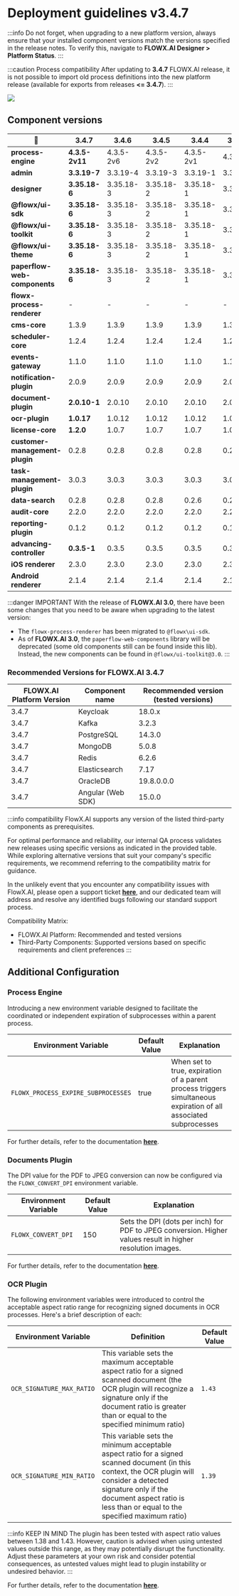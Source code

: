 # Deployment guidelines v3.4.7

:::info
Do not forget, when upgrading to a new platform version, always ensure that your installed component versions match the versions specified in the release notes. To verify this, navigate to **FLOWX.AI Designer > Platform Status**.
:::

:::caution Process compatibility
After updating to **3.4.7** FLOWX.AI release, it is not possible to import old process definitions into the new platform release (available for exports from releases **<= 3.4.7**).
:::

![](https://s3.eu-west-1.amazonaws.com/docx.flowx.ai/release-notes/release_platform_version_check.png)

## Component versions   

| 🧩                             | 3.4.7          | 3.4.6     | 3.4.5     | 3.4.4     | 3.4.3   | 3.4.2  | 3.4.1  | 3.4.0  | 3.3.0   | 3.2.0  | 3.1.0  | 3.0.0  | 2.14.0   | 2.13.0  | 2.12.0  | 2.11.0  | 2.10.0  |
| ------------------------------ | -------------- | --------- | --------- | --------- | ------- | ------ | ------ | ------ | ------- | ------ | ------ | ------ | -------- | ------- | ------- | ------- | ------- |
| **process-engine**             | **4.3.5-2v11** | 4.3.5-2v6 | 4.3.5-2v2 | 4.3.5-2v1 | 4.3.5   | 4.3.2  | 4.3.1  | 4.1.0  | 3.6.0   | 2.2.1  | 2.1.2  | 2.0.7  | 0.4.104  | 0.4.95  | 0.4.90  | 0.4.83  | 0.4.60  |
| **admin**                      | **3.3.19-7**   | 3.3.19-4  | 3.3.19-3  | 3.3.19-1  | 3.3.19  | 3.3.10 | 3.3.7  | 3.1.1  | 2.5.2   | 2.2.2  | 2.1.3  | 2.0.8  | 0.3.119  | 0.3.103 | 0.3.92  | 0.3.81  | 0.3.60  |
| **designer**                   | **3.35.18-6**  | 3.35.18-3 | 3.35.18-2 | 3.35.18-1 | 3.35.18 | 3.35.9 | 3.35.6 | 3.33.2 | 3.28.11 | 3.21.1 | 3.15.1 | 3.2.1  | 2.78.4-1 | 2.63.6  | 2.60.7  | 2.48.9  | 2.39.2  |
| **@flowx/ui-sdk**              | **3.35.18-6**  | 3.35.18-3 | 3.35.18-2 | 3.35.18-1 | 3.35.18 | 3.35.9 | 3.35.6 | 3.33.2 | 3.28.11 | 3.21.1 | 3.15.1 | 3.2.1  | n/a      | n/a     | n/a     | n/a     | n/a     |
| **@flowx/ui-toolkit**          | **3.35.18-6**  | 3.35.18-3 | 3.35.18-2 | 3.35.18-1 | 3.35.18 | 3.35.9 | 3.35.6 | 3.33.2 | 3.28.11 | 3.21.1 | 3.15.1 | 3.2.1  | n/a      | n/a     | n/a     | n/a     | n/a     |
| **@flowx/ui-theme**            | **3.35.18-6**  | 3.35.18-3 | 3.35.18-2 | 3.35.18-1 | 3.35.18 | 3.35.9 | 3.35.6 | 3.33.2 | 3.28.11 | 3.21.1 | 3.15.1 | 3.2.1  | n/a      | n/a     | n/a     | n/a     | n/a     |
| **paperflow-web-components**   | **3.35.18-6**  | 3.35.18-3 | 3.35.18-2 | 3.35.18-1 | 3.35.18 | 3.35.9 | 3.35.6 | 3.33.2 | 3.28.11 | 3.21.1 | 3.15.1 | 3.2.1  | 2.78.4-1 | 2.63.6  | 2.60.7  | 0.2.10  | 0.2.10  |
| **flowx-process-renderer**     | -              | -         | -         | -         | -       | -      | -      | -      | -       | -      | -      | -      | 2.78.4-1 | 2.63.6  | 2.60.7  | 2.48.9  | 2.39.2  |
| **cms-core**                   | 1.3.9          | 1.3.9     | 1.3.9     | 1.3.9     | 1.3.9   | 1.3.9  | 1.3.9  | 1.3.6  | 1.3.0   | 1.2.0  | 1.0.3  | 1.0.2  | 0.2.38   | 0.2.36  | 0.2.33  | 0.2.30  | 0.2.25  |
| **scheduler-core**             | 1.2.4          | 1.2.4     | 1.2.4     | 1.2.4     | 1.2.4   | 1.2.4  | 1.2.4  | 1.1.0  | 1.0.4   | 1.0.4  | 1.0.4  | 1.0.1  | 0.0.34   | 0.0.34  | 0.0.34  | 0.0.33  | 0.0.28  |
| **events-gateway**             | 1.1.0          | 1.1.0     | 1.1.0     | 1.1.0     | 1.1.0   | 1.1.0  | 1.1.0  | 1.0.6  | 1.0.2   | -      | -      | -      | -        | -       | -       | -       | -       |
| **notification-plugin**        | 2.0.9          | 2.0.9     | 2.0.9     | 2.0.9     | 2.0.9   | 2.0.8  | 2.0.8  | 2.0.5  | 2.0.4   | 2.0.4  | 2.0.3  | 2.0.1  | 1.0.206  | 1.0.206 | 1.0.206 | 1.0.205 | 1.0.200 |
| **document-plugin**            | **2.0.10-1**   | 2.0.10    | 2.0.10    | 2.0.10    | 2.0.10  | 2.0.8  | 2.0.8  | 2.0.6  | 2.0.4   | 2.0.3  | 2.0.3  | 2.0.2  | 1.0.53   | 1.0.53  | 1.0.53  | 1.0.52  | 1.0.47  |
| **ocr-plugin**                 | **1.0.17**     | 1.0.12    | 1.0.12    | 1.0.12    | 1.0.12  | 1.0.12 | 1.0.12 | 1.0.8  | 1.0.8   | 1.0.2  | 0.1.33 | 0.1.33 | 0.1.33   | 0.1.33  | 0.1.5   | 0.1.5   | 0.1.5   |
| **license-core**               | **1.2.0**      | 1.0.7     | 1.0.7     | 1.0.7     | 1.0.7   | 1.0.7  | 1.0.7  | 1.0.4  | 1.0.2   | 1.0.2  | 1.0.2  | 1.0.1  | 0.1.28   | 0.1.28  | 0.1.28  | 0.1.27  | 0.1.23  |
| **customer-management-plugin** | 0.2.8          | 0.2.8     | 0.2.8     | 0.2.8     | 0.2.8   | 0.2.8  | 0.2.8  | 0.2.6  | 0.2.4   | 0.2.3  | 0.2.3  | 0.2.1  | 0.1.28   | 0.1.28  | 0.1.28  | 0.1.27  | 0.1.23  |
| **task-management-plugin**     | 3.0.3          | 3.0.3     | 3.0.3     | 3.0.3     | 3.0.3   | 3.0.3  | 3.0.3  | 3.0.0  | 2.1.2   | 1.0.4  | 1.0.4  | 1.0.1  | 0.0.42   | 0.0.42  | 0.0.40  | 0.0.37  | 0.0.29  |
| **data-search**                | 0.2.8          | 0.2.8     | 0.2.8     | 0.2.6     | 0.2.6   | 0.2.6  | 0.2.6  | 0.2.3  | 0.2.0   | 0.1.4  | 0.1.4  | 0.1.3  | 0.0.8    | 0.0.8   | 0.0.6   | n/a     | n/a     |
| **audit-core**                 | 2.2.0          | 2.2.0     | 2.2.0     | 2.2.0     | 2.2.0   | 2.1.3  | 2.1.3  | 2.1.0  | 1.0.6   | 1.0.5  | 1.0.4  | 1.0.1  | 0.0.8    | 0.0.5   | n/a     | n/a     | n/a     |
| **reporting-plugin**           | 0.1.2          | 0.1.2     | 0.1.2     | 0.1.2     | 0.1.2   | 0.1.2  | 0.1.2  | 0.1.2  | 0.0.40  | 0.0.40 | 0.0.40 | 0.0.39 | 0.0.39   | n/a     | n/a     | n/a     | n/a     |
| **advancing-controller**       | **0.3.5-1**    | 0.3.5     | 0.3.5     | 0.3.5     | 0.3.5   | 0.3.5  | 0.3.5  | 0.3.2  | 0.3.0   | 0.1.4  | 0.1.4  | 0.1.2  | 0.0.6    | n/a     | n/a     | n/a     | n/a     |
| **iOS renderer**               | 2.3.0          | 2.3.0     | 2.3.0     | 2.3.0     | 2.3.0   | 2.3.0  | 2.3.0  | 2.3.0  | 2.1.0   | 2.0.1  | 2.0.0  | 2.0.0  | n/a      | n/a     | n/a     | n/a     | n/a     |
| **Android renderer**           | 2.1.4          | 2.1.4     | 2.1.4     | 2.1.4     | 2.1.4   | 2.1.4  | 2.1.4  | 2.1.4  | 2.0.1   | 2.0.1  | 2.0.1  | 2.0.1  | n/a      | n/a     | n/a     | n/a     | n/a     |

:::danger IMPORTANT
With the release of **FLOWX.AI 3.0**, there have been some changes that you need to be aware when upgrading to the latest version:
* The `flowx-process-renderer` has been migrated to `@flowx\ui-sdk`.
* As of **FLOWX.AI 3.0**, the `paperflow-web-components` library will be deprecated (some old components still can be found inside this lib). Instead, the new components can be found in `@flowx/ui-toolkit@3.0`.
:::


### Recommended Versions for FLOWX.AI 3.4.7

| FLOWX.AI Platform Version | Component name    | Recommended version (tested versions) |
| ------------------------- | ----------------- | ------------------------------------- |
| 3.4.7                     | Keycloak          | 18.0.x                                |
| 3.4.7                     | Kafka             | 3.2.3                                 |
| 3.4.7                     | PostgreSQL        | 14.3.0                                |
| 3.4.7                     | MongoDB           | 5.0.8                                 |
| 3.4.7                     | Redis             | 6.2.6                                 |
| 3.4.7                     | Elasticsearch     | 7.17                                  |
| 3.4.7                     | OracleDB          | 19.8.0.0.0                            |
| 3.4.7                     | Angular (Web SDK) | 15.0.0                                |


:::info compatibility
FlowX.AI supports any version of the listed third-party components as prerequisites.

For optimal performance and reliability, our internal QA process validates new releases using specific versions as indicated in the provided table.
While exploring alternative versions that suit your company's specific requirements, we recommend referring to the compatibility matrix for guidance.

In the unlikely event that you encounter any compatibility issues with FlowX.AI, please open a support ticket [**here**](https://support.flowx.ai/), and our dedicated team will address and resolve any identified bugs following our standard support process.

Compatibility Matrix:

* FLOWX.AI Platform: Recommended and tested versions
* Third-Party Components: Supported versions based on specific requirements and client preferences
:::

## Additional Configuration

### Process Engine

Introducing a new environment variable designed to facilitate the coordinated or independent expiration of subprocesses within a parent process. 

| Environment Variable                | Default Value | Explanation                                                                 |
| ----------------------------------- | ------------- | --------------------------------------------------------------------------- |
| `FLOWX_PROCESS_EXPIRE_SUBPROCESSES` | true          | When set to true, expiration of a parent process triggers simultaneous expiration of all associated subprocesses |

For further details, refer to the documentation [<u>**here**</u>](../../docs/platform-setup-guides/flowx-engine-setup-guide#managing-subprocesses-expiration).

### Documents Plugin 

The DPI value for the PDF to JPEG conversion can now be configured via the `FLOWX_CONVERT_DPI` environment variable.
    
| Environment Variable | Default Value | Explanation                                                                                                |
| -------------------- | ------------- | ---------------------------------------------------------------------------------------------------------- |
| `FLOWX_CONVERT_DPI`  | 150           | Sets the DPI (dots per inch) for PDF to JPEG conversion. Higher values result in higher resolution images. |

For further details, refer to the documentation [<u>**here**</u>](../../docs/platform-deep-dive/plugins/plugins-setup-guide/documents-plugin-setup#conversion).


### OCR Plugin

The following environment variables were introduced to control the acceptable aspect ratio range for recognizing signed documents in OCR processes. Here's a brief description of each:


| Environment Variable      | Definition                                                                                                                                                                                                                              | Default Value |
| ------------------------- | --------------------------------------------------------------------------------------------------------------------------------------------------------------------------------------------------------------------------------------- | ------------- |
| `OCR_SIGNATURE_MAX_RATIO` | This variable sets the maximum acceptable aspect ratio for a signed scanned document (the OCR plugin will recognize a signature only if the document ratio is greater than or equal to the specified minimum ratio)                             | `1.43`        |
| `OCR_SIGNATURE_MIN_RATIO` | This variable sets the minimum acceptable aspect ratio for a signed scanned document (in this context, the OCR plugin will consider a detected signature only if the document aspect ratio is less than or equal to the specified maximum ratio) | `1.39`        |


:::info KEEP IN MIND
The plugin has been tested with aspect ratio values between 1.38 and 1.43. However, caution is advised when using untested values outside this range, as they may potentially disrupt the functionality. Adjust these parameters at your own risk and consider potential consequences, as untested values might lead to plugin instability or undesired behavior.
:::

For further details, refer to the documentation [<u>**here**</u>](../../docs/platform-deep-dive/plugins/plugins-setup-guide/ocr-plugin-setup#control-aspect-ratio).







